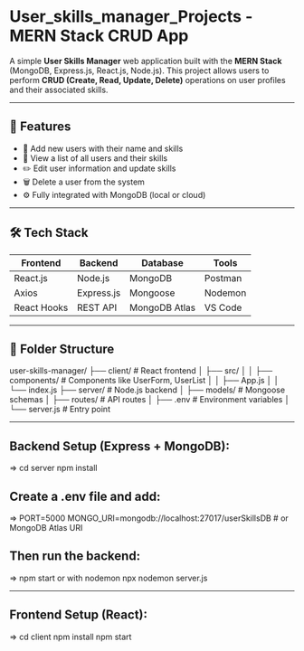 # User_skills_manager_Projects - MERN Stack CRUD App

A simple **User Skills Manager** web application built with the **MERN Stack** (MongoDB, Express.js, React.js, Node.js). This project allows users to perform **CRUD (Create, Read, Update, Delete)** operations on user profiles and their associated skills.

---

## 🚀 Features

- 📝 Add new users with their name and skills
- 📄 View a list of all users and their skills
- ✏️ Edit user information and update skills
- 🗑️ Delete a user from the system
- ⚙️ Fully integrated with MongoDB (local or cloud)

---

## 🛠️ Tech Stack

| Frontend       | Backend           | Database         | Tools           |
|----------------|-------------------|------------------|-----------------|
| React.js       | Node.js           | MongoDB          | Postman         |
| Axios          | Express.js        | Mongoose         | Nodemon         |
| React Hooks    | REST API          | MongoDB Atlas    | VS Code         |

---

## 📁 Folder Structure
user-skills-manager/
├── client/ # React frontend
│ ├── src/
│ │ ├── components/ # Components like UserForm, UserList
│ │ ├── App.js
│ │ └── index.js
├── server/ # Node.js backend
│ ├── models/ # Mongoose schemas
│ ├── routes/ # API routes
│ ├── .env # Environment variables
│ └── server.js # Entry point

---

## Backend Setup (Express + MongoDB):
=> cd server
   npm install
## Create a .env file and add:
=> PORT=5000
   MONGO_URI=mongodb://localhost:27017/userSkillsDB  # or MongoDB Atlas URI
## Then run the backend:
=> npm start
   or with nodemon
   npx nodemon server.js

---

## Frontend Setup (React):
=> cd client
   npm install
   npm start


